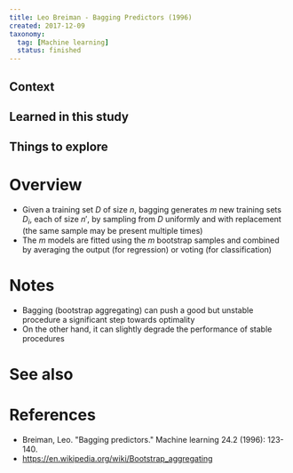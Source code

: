```yaml
---
title: Leo Breiman - Bagging Predictors (1996)
created: 2017-12-09
taxonomy:
  tag: [Machine learning]
  status: finished
---
```


## Context

## Learned in this study

## Things to explore

# Overview
* Given a training set $D$ of size $n$, bagging generates $m$ new training sets $D_i$, each of size $n'$, by sampling from $D$ uniformly and with replacement (the same sample may be present multiple times)
* The $m$ models are fitted using the $m$ bootstrap samples and combined by averaging the output (for regression) or voting (for classification)

# Notes
* Bagging (bootstrap aggregating) can push a good but unstable procedure a significant step towards optimality
* On the other hand, it can slightly degrade the performance of stable procedures

# See also

# References
* Breiman, Leo. "Bagging predictors." Machine learning 24.2 (1996): 123-140.
* https://en.wikipedia.org/wiki/Bootstrap_aggregating
